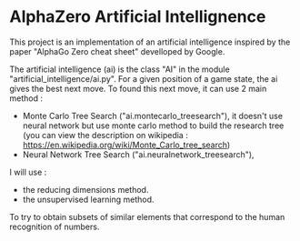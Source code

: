 # AlphaZero Artificial Intellignence
This project is an implementation of an artificial intelligence inspired by the paper "AlphaGo Zero cheat sheet" develloped by Google.

The artificial intelligence (ai) is the class "AI" in the module "artificial_intelligence/ai.py". For a given position of a game state, the ai gives the best next move. To found this next move, it can use 2 main method :
 - Monte Carlo Tree Search ("ai.montecarlo_treesearch"), it doesn't use neural network but use monte carlo method to build the research tree (you can view the description on wikipedia : https://en.wikipedia.org/wiki/Monte_Carlo_tree_search)
 - Neural Network Tree Search ("ai.neuralnetwork_treesearch"), 

I will use :
- the reducing dimensions method.
- the unsupervised learning method.
<a/>

To try to obtain subsets of similar elements that correspond to the human recognition of numbers.
